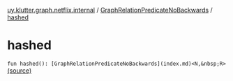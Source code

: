 [uy.klutter.graph.netflix.internal](../index.md) / [GraphRelationPredicateNoBackwards](index.md) / [hashed](.)


# hashed
`fun hashed(): [GraphRelationPredicateNoBackwards](index.md)<N,&nbsp;R>` [(source)](https://github.com/kohesive/klutter/blob/master/netflix-graph-jdk6/src/main/kotlin/uy/klutter/graph/netflix/internal/Schema.kt#L126)


